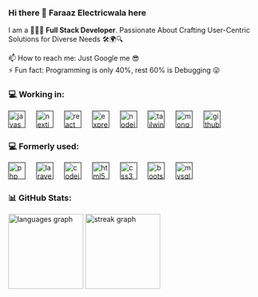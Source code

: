 ### Hi there 👋 Faraaz Electricwala here

<!--
**faraaz-e/faraaz-e** is a ✨ _special_ ✨ repository because its `README.md` (this file) appears on your GitHub profile. -->

<!-- Here are some ideas to get you started: -->
I am a 👨🏻‍💻 **Full Stack Developer**. Passionate About Crafting User-Centric Solutions for Diverse Needs 🛠️🌍🔍

<!-- - 🔭 I’m currently working on Javascript Technologies
- 🌱 I’m currently learning React & Next.js 
- 👯 I’m open to collaborate on Software/Web projects 
- 🤔 I’m looking for help with Data Structures and Algorithms -->
<!-- 💬 Ask me about Tech/Programming -->
📫 How to reach me: Just Google me 😎  
⚡ Fun fact: Programming is only 40%, rest 60% is Debugging 😜  
<!-- - 😄 Pronouns: ... -->

<!-- ## 💻 Tech Stack:
   
![JavaScript](https://img.shields.io/badge/javascript-%23323330.svg?style=for-the-badge&logo=javascript&logoColor=%23F7DF1E)
![Next JS](https://img.shields.io/badge/Next-black?style=for-the-badge&logo=next.js&logoColor=white)
![React](https://img.shields.io/badge/react-%2320232a.svg?style=for-the-badge&logo=react&logoColor=%2361DAFB)
![NodeJS](https://img.shields.io/badge/node.js-6DA55F?style=for-the-badge&logo=node.js&logoColor=white)
![Express.js](https://img.shields.io/badge/express.js-%23404d59.svg?style=for-the-badge&logo=express&logoColor=%2361DAFB)
![jQuery](https://img.shields.io/badge/jquery-%230769AD.svg?style=for-the-badge&logo=jquery&logoColor=white)
![TailwindCSS](https://img.shields.io/badge/tailwindcss-%2338B2AC.svg?style=for-the-badge&logo=tailwind-css&logoColor=white)
![MongoDB](https://img.shields.io/badge/MongoDB-%234ea94b.svg?style=for-the-badge&logo=mongodb&logoColor=white)  
![PHP](https://img.shields.io/badge/php-%23777BB4.svg?style=for-the-badge&logo=php&logoColor=white)
![Laravel](https://img.shields.io/badge/laravel-%23FF2D20.svg?style=for-the-badge&logo=laravel&logoColor=white)
![Code-Igniter](https://img.shields.io/badge/CodeIgniter-%23EF4223.svg?style=for-the-badge&logo=codeIgniter&logoColor=white)
![Bootstrap](https://img.shields.io/badge/bootstrap-%23563D7C.svg?style=for-the-badge&logo=bootstrap&logoColor=white) 
![HTML5](https://img.shields.io/badge/html5-%23E34F26.svg?style=for-the-badge&logo=html5&logoColor=white) 
![CSS3](https://img.shields.io/badge/css3-%231572B6.svg?style=for-the-badge&logo=css3&logoColor=white)
![MySQL](https://img.shields.io/badge/mysql-%2300f.svg?style=for-the-badge&logo=mysql&logoColor=white) 
![Postman](https://img.shields.io/badge/Postman-FF6C37?style=for-the-badge&logo=postman&logoColor=white) -->

### 💻 Working in:
<div align="left">
  <a href="" title="Javascript"><img src="https://cdn.jsdelivr.net/gh/devicons/devicon/icons/javascript/javascript-plain.svg" height="34" alt="javascript logo"  /></a>
  <img width="14" />
  <a href="" title="Next.js"><img src="https://skillicons.dev/icons?i=nextjs" height="34" alt="nextjs logo"  /></a>
  <img width="14" />
  <a href="" title="React"><img src="https://cdn.jsdelivr.net/gh/devicons/devicon/icons/react/react-original.svg" height="34" alt="react logo"  /></a>
  <img width="14" />
  <a href="" title="Express.js"><img src="https://skillicons.dev/icons?i=express" height="34" alt="express logo"  /></a>
  <img width="14" />
  <a href="" title="Node.js"><img src="https://cdn.jsdelivr.net/gh/devicons/devicon/icons/nodejs/nodejs-original.svg" height="34" alt="nodejs logo"  /></a>
  <img width="14" />
  <a href="" title="Tailwind CSS"><img src="https://cdn.simpleicons.org/tailwindcss/06B6D4" height="34" alt="tailwindcss logo"  /></a>
  <img width="14" />
  <a href="" title="MongoDB"><img src="https://cdn.jsdelivr.net/gh/devicons/devicon/icons/mongodb/mongodb-original.svg" height="34" alt="mongodb logo"  /></a>
  <img width="14" />
  <a href="" title="Github"><img src="https://skillicons.dev/icons?i=github" height="34" alt="github logo"  /></a>
</div>

### 💻 Formerly used:
<div align="left">
  <a href="" title="PHP"><img src="https://cdn.jsdelivr.net/gh/devicons/devicon/icons/php/php-original.svg" height="34" alt="php logo"  /></a>
  <img width="14" />
  <a href="" title="Laravel"><img src="https://cdn.simpleicons.org/laravel/FF2D20" height="34" alt="laravel logo"  /></a>
  <img width="14" />
  <a href="" title="CodeIgniter"><img src="https://cdn.jsdelivr.net/gh/devicons/devicon/icons/codeigniter/codeigniter-plain.svg" height="34" alt="codeigniter logo"  /></a>
  <img width="14" />
  <a href="" title="HTML"><img src="https://cdn.jsdelivr.net/gh/devicons/devicon/icons/html5/html5-original.svg" height="34" alt="html5 logo"  /></a>
  <img width="14" />
  <a href="" title="CSS"><img src="https://cdn.jsdelivr.net/gh/devicons/devicon/icons/css3/css3-original.svg" height="34" alt="css3 logo"  /></a>
  <img width="14" />
  <a href="" title="Bootstrap"><img src="https://cdn.jsdelivr.net/gh/devicons/devicon/icons/bootstrap/bootstrap-original.svg" height="34" alt="bootstrap logo"  /></a>
  <img width="14" />
  <a href="" title="MySQL"><img src="https://cdn.jsdelivr.net/gh/devicons/devicon/icons/mysql/mysql-original-wordmark.svg" height="34" alt="mysql logo"  /></a>
</div>
  
### 📊 GitHub Stats:

<div align="left">
  <img src="https://github-readme-stats.vercel.app/api/top-langs?username=faraaz-e&locale=en&hide_title=false&layout=compact&card_width=320&langs_count=5&theme=aura&hide_border=false&order=2" height="150" alt="languages graph"  />
  <img src="https://streak-stats.demolab.com?user=faraaz-e&locale=en&mode=daily&theme=aura&hide_border=false&border_radius=5&order=3" height="150" alt="streak graph"  />
</div>

<!-- ![](https://github-readme-streak-stats.herokuapp.com/?user=faraaz-e&theme=ayu-mirage&hide_border=true)
![](https://github-readme-stats.vercel.app/api/top-langs/?username=faraaz-e&theme=ayu-mirage&hide_border=true&include_all_commits=true&count_private=false&layout=compact) -->
<!-- ![](https://github-readme-stats.vercel.app/api?username=faraaz-e&theme=ayu-mirage&hide_border=true&include_all_commits=true&count_private=false) -->

<!-- ### 🏆 GitHub Trophies
![](https://github-profile-trophy.vercel.app/?username=faraaz-e&theme=darkhub&no-frame=true&no-bg=false&margin-w=4) -->

<!-- ### ✍️ Random Dev Quote
![](https://quotes-github-readme.vercel.app/api?type=horizontal&theme=radical) -->

<!-- --- -->
<!-- [![](https://visitcount.itsvg.in/api?id=faraaz-e&icon=0&color=0)](https://visitcount.itsvg.in) -->

<!-- Proudly created with GPRM ( https://gprm.itsvg.in ) -->

